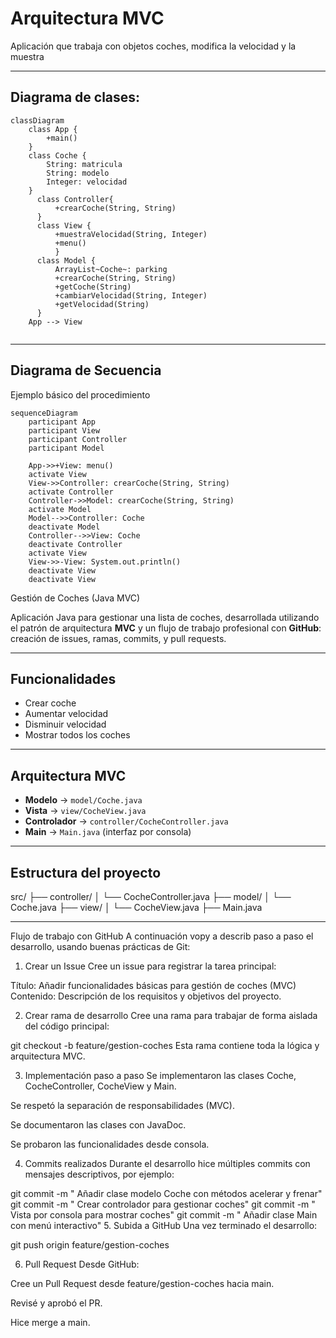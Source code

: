 # Arquitectura MVC

Aplicación que trabaja con objetos coches, modifica la velocidad y la muestra

---
## Diagrama de clases:

```mermaid
classDiagram
    class App {
        +main()
    }
    class Coche {
        String: matricula
        String: modelo
        Integer: velocidad
    }
      class Controller{
          +crearCoche(String, String)
      }
      class View {
          +muestraVelocidad(String, Integer)
          +menu()
          }
      class Model {
          ArrayList~Coche~: parking
          +crearCoche(String, String)
          +getCoche(String)
          +cambiarVelocidad(String, Integer)
          +getVelocidad(String)
      }
    App --> View
      
```

---

## Diagrama de Secuencia

Ejemplo básico del procedimiento

```mermaid
sequenceDiagram
    participant App
    participant View
    participant Controller
    participant Model

    App->>+View: menu()
    activate View
    View->>Controller: crearCoche(String, String)
    activate Controller
    Controller->>Model: crearCoche(String, String)
    activate Model
    Model-->>Controller: Coche
    deactivate Model
    Controller-->>View: Coche
    deactivate Controller
    activate View
    View->>-View: System.out.println()
    deactivate View
    deactivate View
```

Gestión de Coches (Java MVC)

Aplicación Java para gestionar una lista de coches, desarrollada utilizando el patrón de arquitectura **MVC** y un flujo de trabajo profesional con **GitHub**: creación de issues, ramas, commits, y pull requests.

---

##  Funcionalidades

-  Crear coche
-  Aumentar velocidad
-  Disminuir velocidad
-  Mostrar todos los coches

---

##  Arquitectura MVC

- **Modelo** → `model/Coche.java`
- **Vista** → `view/CocheView.java`
- **Controlador** → `controller/CocheController.java`
- **Main** → `Main.java` (interfaz por consola)

---

##  Estructura del proyecto


src/
├── controller/
│ └── CocheController.java
├── model/
│ └── Coche.java
├── view/
│ └── CocheView.java
├── Main.java


---


 Flujo de trabajo con GitHub
A continuación vopy a describ paso a paso el desarrollo, usando buenas prácticas de Git:

1.  Crear un Issue
Cree un issue para registrar la tarea principal:

Título: Añadir funcionalidades básicas para gestión de coches (MVC)
Contenido: Descripción de los requisitos y objetivos del proyecto.

2.  Crear rama de desarrollo
Cree una rama para trabajar de forma aislada del código principal:

git checkout -b feature/gestion-coches
Esta rama contiene toda la lógica y arquitectura MVC.

3.  Implementación paso a paso
Se implementaron las clases Coche, CocheController, CocheView y Main.

Se respetó la separación de responsabilidades (MVC).

Se documentaron las clases con JavaDoc.

Se probaron las funcionalidades desde consola.

4.  Commits realizados
Durante el desarrollo hice múltiples commits con mensajes descriptivos, por ejemplo:

git commit -m " Añadir clase modelo Coche con métodos acelerar y frenar"
git commit -m " Crear controlador para gestionar coches"
git commit -m " Vista por consola para mostrar coches"
git commit -m " Añadir clase Main con menú interactivo"
5.  Subida a GitHub
Una vez terminado el desarrollo:

git push origin feature/gestion-coches

6.  Pull Request
Desde GitHub:

Cree un Pull Request desde feature/gestion-coches hacia main.

Revisé y aprobó el PR.

Hice merge a main.









